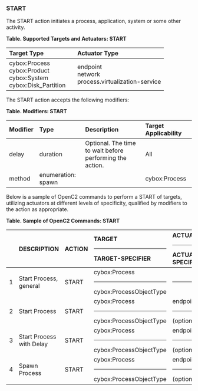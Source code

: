 ### START
The START action initiates a process, application, system or some other activity.

**Table. Supported Targets and Actuators: START**

| Target Type |  | Actuator Type | 
| :--- | :--- | :--- | 
| cybox:Process<br>cybox:Product<br>cybox:System<br>cybox:Disk_Partition |  | endpoint<br>network<br>process.virtualization-service | 

The START action accepts the following modifiers:

**Table. Modifiers: START**

| Modifier | Type | Description | Target Applicability | 
| :--- | :--- | :--- | :--- | 
| delay | duration | Optional. The time to wait before performing the action. | All | 
| method | enumeration: spawn |  | cybox:Process | 

Below is a sample of OpenC2 commands to perform a START of targets, utilizing actuators at different levels of specificity, qualified by modifiers to the action as appropriate.

**Table. Sample of OpenC2 Commands: START**

|  | DESCRIPTION | ACTION | TARGET<hr>TARGET-SPECIFIER | ACTUATOR<hr>ACTUATOR-SPECIFIER | MODIFIER | 
| :--- | :--- | :--- | :--- | :--- | :--- | 
| 1 | Start Process, general | START | cybox:Process<hr>cybox:ProcessObjectType | <hr> |  | 
| 2 | Start Process | START | cybox:Process<hr>cybox:ProcessObjectType | endpoint<hr>(optional) |  | 
| 3 | Start Process with Delay | START | cybox:Process<hr>cybox:ProcessObjectType | endpoint<hr>(optional) | delay | 
| 4 | Spawn Process | START | cybox:Process<hr>cybox:ProcessObjectType | endpoint<hr>(optional) | method = spawn | 

